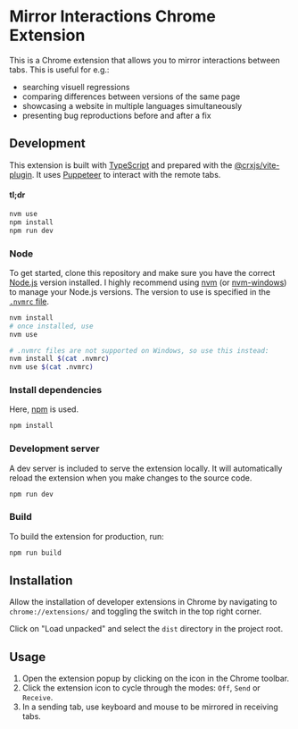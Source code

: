 # Mirror Interactions Chrome Extension

This is a Chrome extension that allows you to mirror interactions between tabs. This is useful for e.g.:

- searching visuell regressions
- comparing differences between versions of the same page
- showcasing a website in multiple languages simultaneously
- presenting bug reproductions before and after a fix

## Development

This extension is built with [TypeScript](https://www.typescriptlang.org/) and prepared with the [@crxjs/vite-plugin](https://crxjs.dev/vite-plugin). It uses [Puppeteer](https://pptr.dev/) to interact with the remote tabs.

#### tl;dr

```bash
nvm use
npm install
npm run dev
```

### Node

To get started, clone this repository and make sure you have the correct [Node.js](https://nodejs.org/) version installed. I highly recommend using [nvm](https://github.com/nvm-sh/nvm) (or [nvm-windows](https://github.com/coreybutler/nvm-windows)) to manage your Node.js versions. The version to use is specified in the [`.nvmrc` file](.nvmrc).

```bash
nvm install
# once installed, use
nvm use

# .nvmrc files are not supported on Windows, so use this instead:
nvm install $(cat .nvmrc)
nvm use $(cat .nvmrc)
```

### Install dependencies

Here, [npm](https://www.npmjs.com/) is used.

```bash
npm install
```

### Development server

A dev server is included to serve the extension locally. It will automatically reload the extension when you make changes to the source code.

```bash
npm run dev
```

### Build

To build the extension for production, run:

```bash
npm run build
```

## Installation

Allow the installation of developer extensions in Chrome by navigating to `chrome://extensions/` and toggling the switch in the top right corner.

Click on "Load unpacked" and select the `dist` directory in the project root.

## Usage

1. Open the extension popup by clicking on the icon in the Chrome toolbar.
2. Click the extension icon to cycle through the modes: `Off`, `Send` or `Receive`.
3. In a sending tab, use keyboard and mouse to be mirrored in receiving tabs.
